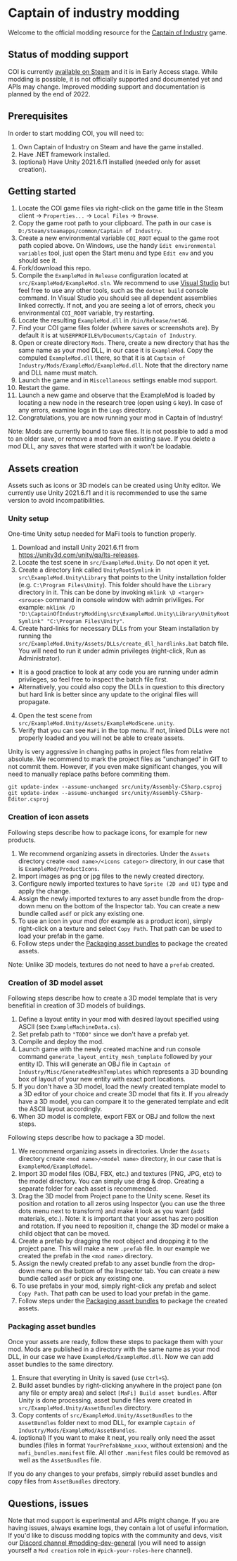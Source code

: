 # Captain of industry modding

Welcome to the official modding resource for the [Captain of Industry](https://captain-of-industry.com) game.

## Status of modding support

COI is currently [available on Steam](https://store.steampowered.com/app/1594320/Captain_of_Industry/?utm_source=GitHubModding) and it is in Early Access stage.
While modding is possible, it is not officially supported and documented yet and APIs may change.
Improved modding support and documentation is planned by the end of 2022.

## Prerequisites

In order to start modding COI, you will need to:

1. Own Captain of Industry on Steam and have the game installed.
2. Have .NET framework installed.
3. (optional) Have Unity 2021.6.f1 installed (needed only for asset creation).

## Getting started

1. Locate the COI game files via right-click on the game title in the Steam client -> `Properties...` -> `Local Files` -> `Browse`.
2. Copy the game root path to your clipboard. The path in our case is `D:/Steam/steamapps/common/Captain of Industry`.
3. Create a new environmental variable `COI_ROOT` equal to the game root path copied above. On Windows, use the handy `Edit environmental variables` tool, just open the Start menu and type `Edit env` and you should see it.
4. Fork/download this repo.
5. Compile the `ExampleMod` in `Release` configuration located at `src/ExampleMod/ExampleMod.sln`. We recommend to use [Visual Studio](https://visualstudio.microsoft.com/) but feel free to use any other tools, such as the `dotnet build` console command. In Visual Studio you should see all dependent assemblies linked correctly. If not, and you are seeing a lot of errors, check you environmental `COI_ROOT` variable, try restarting.
5. Locate the resulting `ExampleMod.dll` in `/bin/Release/net46`.
7. Find your COI game files folder (where saves or screenshots are). By default it is at `%USERPROFILE%/Documents/Captain of Industry`.
8. Open or create directory `Mods`. There, create a new directory that has the same name as your mod DLL, in our case it is `ExampleMod`. Copy the compuled `ExampleMod.dll` there, so that it is at `Captain of Industry/Mods/ExampleMod/ExampleMod.dll`. Note that the directory name and DLL name must match.
9. Launch the game and in `Miscellaneous` settings enable mod support.
10. Restart the game.
11. Launch a new game and observe that the ExampleMod is loaded by locating a new node in the research tree (open using `G` key). In case of any errors, examine logs in the `Logs` directory.
12. Congratulations, you are now running your mod in Captain of Industry!

Note: Mods are currently bound to save files. It is not possible to add a mod to an older save, or remove a mod from an existing save. If you delete a mod DLL, any saves that were started with it won't be loadable.

## Assets creation

Assets such as icons or 3D models can be created using Unity editor. We currently use Unity 2021.6.f1 and it is recommended to use the same version to avoid incompatibilities.

### Unity setup

One-time Unity setup needed for MaFi tools to function properly.

1. Download and install Unity 2021.6.f1 from https://unity3d.com/unity/qa/lts-releases.
2. Locate the test scene in `src/ExampleMod.Unity`. Do not open it yet.
3. Create a directory link called `UnityRootSymlink` in `src\ExampleMod.Unity\Library` that points to the Unity installation folder (e.g. `C:\Program Files\Unity`). This folder should have the `Library` directory in it. This can be done by invoking `mklink \D <targer> <srouce>` command in console window with admin priviliges. For example: `mklink /D "D:\CaptainOfIndustryModding\src\ExampleMod.Unity\Library\UnityRootSymlink" "C:\Program Files\Unity"`.
3. Create hard-links for necessary DLLs from your Steam installation by running the `src/ExampleMod.Unity/Assets/DLLs/create_dll_hardlinks.bat` batch file. You will need to run it under admin privileges (right-click, Run as Administrator).
  * It is a good practice to look at any code you are running under admin privileges, so feel free to inspect the batch file first.
  * Alternatively, you could also copy the DLLs in question to this directory but hard link is better since any update to the original files will propagate.
4. Open the test scene from `src/ExampleMod.Unity/Assets/ExampleModScene.unity`.
5. Verify that you can see `MaFi` in the top menu. If not, linked DLLs were not properly loaded and you will not be able to create assets.

Unity is very aggressive in changing paths in project files from relative absolute. We recommend to mark the project files as "unchanged" in GIT to not commit them. However, if you even make significant changes, you will need to manually replace paths before commiting them.

```
git update-index --assume-unchanged src/unity/Assembly-CSharp.csproj
git update-index --assume-unchanged src/unity/Assembly-CSharp-Editor.csproj
```

### Creation of icon assets

Following steps describe how to package icons, for example for new products.

1. We recommend organizing assets in directories. Under the `Assets` directory create `<mod name>/<icons categor>` directory, in our case that is `ExampleMod/ProductIcons`.
2. Import images as png or jpg files to the newly created directory.
3. Configure newly imported textures to have `Sprite (2D and UI)` type and apply the change.
4. Assign the newly imported textures to any asset bundle from the drop-down menu on the bottom of the Inspector tab. You can create a new bundle called `asdf` or pick any existing one.
5. To use an icon in your mod (for example as a product icon), simply right-click on a texture and select `Copy Path`. That path can be used to load your prefab in the game.
6. Follow steps under the [Packaging asset bundles](#packaging-asset-bundles) to package the created assets.

Note: Unlike 3D models, textures do not need to have a `prefab` created.

### Creation of 3D model asset

Following steps describe how to create a 3D model template that is very benefitial in creation of 3D models of buildings.

1. Define a layout entity in your mod with desired layout specified using ASCII (see `ExampleMachineData.cs`).
2. Set prefab path to `"TODO"` since we don't have a prefab yet.
3. Compile and deploy the mod.
4. Launch game with the newly created machine and run console command `generate_layout_entity_mesh_template` followed by your entity ID. This will generate an OBJ file in `Captain of Industry/Misc/GeneratedMeshTemplates` which represents a 3D bounding box of layout of your new entity with exact port locations.
5. If you don't have a 3D model, load the newly created template model to a 3D editor of your choice and create 3D model that fits it. If you already have a 3D model, you can compare it to the generated template and edit the ASCII layout accordingly.
6. When 3D model is complete, export FBX or OBJ and follow the next steps.

Following steps describe how to package a 3D model.

1. We recommend organizing assets in directories. Under the `Assets` directory create `<mod name>/<model name>` directory, in our case that is `ExampleMod/ExampleModel`.
2. Import 3D model files (OBJ, FBX, etc.) and textures (PNG, JPG, etc) to the model directory. You can simply use drag & drop. Creating a separate folder for each asset is recommended.
3. Drag the 3D model from Project pane to the Unity scene. Reset its position and rotation to all zeros using Inspector (you can use the three dots menu next to transform) and make it look as you want (add materials, etc.). Note: it is important that your asset has zero position and rotation. If you need to reposition it, change the 3D model or make a child object that can be moved.
4. Create a prefab by dragging the root object and dropping it to the project pane. This will make a new `.prefab` file. In our example we created the prefab in the `<mod name>` directory. 
5. Assign the newly created prefab to any asset bundle from the drop-down menu on the bottom of the Inspector tab. You can create a new bundle called `asdf` or pick any existing one.
6. To use prefabs in your mod, simply right-click any prefab and select `Copy Path`. That path can be used to load your prefab in the game.
7. Follow steps under the [Packaging asset bundles](#packaging-asset-bundles) to package the created assets.

### Packaging asset bundles

Once your assets are ready, follow these steps to package them with your mod.
Mods are published in a directory with the same name as your mod DLL, in our case we have `ExampleMod/ExampleMod.dll`.
Now we can add asset bundles to the same directory.

1. Ensure that everyting in Unity is saved (use `Ctrl+S`).
2. Build asset bundles by right-clicking anywhere in the project pane (on any file or empty area) and select `[MaFi] Build asset bundles`. After Unity is done processing, asset bundle files were created in `src/ExampleMod.Unity/AssetBundles` directory.
3. Copy contents of `src/ExampleMod.Unity/AssetBundles` to the `AssetBundles` folder next to mod DLL, for example `Captain of Industry/Mods/ExampleMod/AssetBundles`.
4. (optional) If you want to make it neat, you really only need the asset bundles (files in format `YourPrefabName_xxxx`, without extension) and the `mafi_bundles.manifest` file. All other `.manifest` files could be removed as well as the `AssetBundles` file.

If you do any changes to your prefabs, simply rebuild asset bundles and copy files from `AssetBundles` directory.

## Questions, issues

Note that mod support is experimental and APIs might change.
If you are having issues, always examine logs, they contain a lot of useful information.
If you'd like to discuss modding topics with the community and devs, visit our [Discord channel #modding-dev-general](https://discord.gg/JxmUbGsNRU) (you will need to assign yourself a `Mod creation` role in `#pick-your-roles-here` channel).
